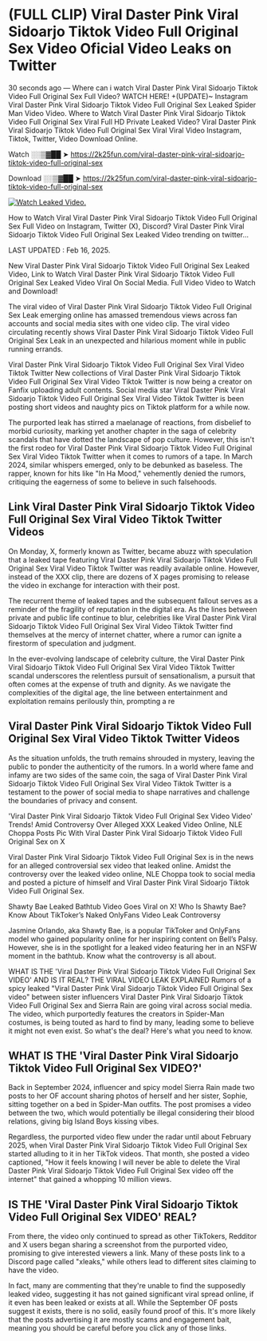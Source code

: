 # (FULL CLIP) Viral Daster Pink Viral Sidoarjo Tiktok Video Full Original Sex Video Oficial Video Leaks on Twitter

30 seconds ago — Where can i watch Viral Daster Pink Viral Sidoarjo Tiktok Video Full Original Sex Full Video? WATCH HERE! +(UPDATE)~ Instagram Viral Daster Pink Viral Sidoarjo Tiktok Video Full Original Sex Leaked Spider Man Video Video. Where to Watch Viral Daster Pink Viral Sidoarjo Tiktok Video Full Original Sex Viral Full HD Private Leaked Video? Viral Daster Pink Viral Sidoarjo Tiktok Video Full Original Sex Viral Viral Video Instagram, Tiktok, Twitter, Video Download Online.

Watch ░░▒▓██ ➤ https://2k25fun.com/viral-daster-pink-viral-sidoarjo-tiktok-video-full-original-sex

Download ░░▒▓██ ➤ https://2k25fun.com/viral-daster-pink-viral-sidoarjo-tiktok-video-full-original-sex

[![Watch Leaked Video.](https://miro.medium.com/v2/resize:fit:828/format:webp/1*cilzJN44JGOrTw9NJCrNHA.gif "Watch Leaked Video")](https://2k25fun.com/viral-daster-pink-viral-sidoarjo-tiktok-video-full-original-sex)

How to Watch Viral Viral Daster Pink Viral Sidoarjo Tiktok Video Full Original Sex Full Video on Instagram, Twitter (X), Discord? Viral Daster Pink Viral Sidoarjo Tiktok Video Full Original Sex Leaked Video trending on twitter...

LAST UPDATED : Feb 16, 2025.

New Viral Daster Pink Viral Sidoarjo Tiktok Video Full Original Sex Leaked Video, Link to Watch Viral Daster Pink Viral Sidoarjo Tiktok Video Full Original Sex Leaked Video Viral On Social Media. Full Video Video to Watch and Download!

The viral video of Viral Daster Pink Viral Sidoarjo Tiktok Video Full Original Sex Leak emerging online has amassed tremendous views across fan accounts and social media sites with one video clip. The viral video circulating recently shows Viral Daster Pink Viral Sidoarjo Tiktok Video Full Original Sex Leak in an unexpected and hilarious moment while in public running errands.

Viral Daster Pink Viral Sidoarjo Tiktok Video Full Original Sex Viral Video Tiktok Twitter New collections of Viral Daster Pink Viral Sidoarjo Tiktok Video Full Original Sex Viral Video Tiktok Twitter is now being a creator on Fanfix uploading adult contents. Social media star Viral Daster Pink Viral Sidoarjo Tiktok Video Full Original Sex Viral Video Tiktok Twitter is been posting short videos and naughty pics on Tiktok platform for a while now.

The purported leak has stirred a maelanage of reactions, from disbelief to morbid curiosity, marking yet another chapter in the saga of celebrity scandals that have dotted the landscape of pop culture. However, this isn't the first rodeo for Viral Daster Pink Viral Sidoarjo Tiktok Video Full Original Sex Viral Video Tiktok Twitter when it comes to rumors of a tape. In March 2024, similar whispers emerged, only to be debunked as baseless. The rapper, known for hits like "In Ha Mood," vehemently denied the rumors, critiquing the eagerness of some to believe in such falsehoods.

## Link Viral Daster Pink Viral Sidoarjo Tiktok Video Full Original Sex Viral Video Tiktok Twitter Videos

On Monday, X, formerly known as Twitter, became abuzz with speculation that a leaked tape featuring Viral Daster Pink Viral Sidoarjo Tiktok Video Full Original Sex Viral Video Tiktok Twitter was readily available online. However, instead of the XXX clip, there are dozens of X pages promising to release the video in exchange for interaction with their post.

The recurrent theme of leaked tapes and the subsequent fallout serves as a reminder of the fragility of reputation in the digital era. As the lines between private and public life continue to blur, celebrities like Viral Daster Pink Viral Sidoarjo Tiktok Video Full Original Sex Viral Video Tiktok Twitter find themselves at the mercy of internet chatter, where a rumor can ignite a firestorm of speculation and judgment.

In the ever-evolving landscape of celebrity culture, the Viral Daster Pink Viral Sidoarjo Tiktok Video Full Original Sex Viral Video Tiktok Twitter scandal underscores the relentless pursuit of sensationalism, a pursuit that often comes at the expense of truth and dignity. As we navigate the complexities of the digital age, the line between entertainment and exploitation remains perilously thin, prompting a re

##  Viral Daster Pink Viral Sidoarjo Tiktok Video Full Original Sex Viral Video Tiktok Twitter Videos

As the situation unfolds, the truth remains shrouded in mystery, leaving the public to ponder the authenticity of the rumors. In a world where fame and infamy are two sides of the same coin, the saga of Viral Daster Pink Viral Sidoarjo Tiktok Video Full Original Sex Viral Video Tiktok Twitter is a testament to the power of social media to shape narratives and challenge the boundaries of privacy and consent.

'Viral Daster Pink Viral Sidoarjo Tiktok Video Full Original Sex Video Video' Trends! Amid Controversy Over Alleged XXX Leaked Video Online, NLE Choppa Posts Pic With Viral Daster Pink Viral Sidoarjo Tiktok Video Full Original Sex on X

Viral Daster Pink Viral Sidoarjo Tiktok Video Full Original Sex is in the news for an alleged controversial sex video that leaked online. Amidst the controversy over the leaked video online, NLE Choppa took to social media and posted a picture of himself and Viral Daster Pink Viral Sidoarjo Tiktok Video Full Original Sex.

Shawty Bae Leaked Bathtub Video Goes Viral on X! Who Is Shawty Bae? Know About TikToker’s Naked OnlyFans Video Leak Controversy

Jasmine Orlando, aka Shawty Bae, is a popular TikToker and OnlyFans model who gained popularity online for her inspiring content on Bell’s Palsy. However, she is in the spotlight for a leaked video featuring her in an NSFW moment in the bathtub. Know what the controversy is all about.

WHAT IS THE 'Viral Daster Pink Viral Sidoarjo Tiktok Video Full Original Sex VIDEO' AND IS IT REAL? THE VIRAL VIDEO LEAK EXPLAINED Rumors of a spicy leaked "Viral Daster Pink Viral Sidoarjo Tiktok Video Full Original Sex video" between sister influencers Viral Daster Pink Viral Sidoarjo Tiktok Video Full Original Sex and Sierra Rain are going viral across social media. The video, which purportedly features the creators in Spider-Man costumes, is being touted as hard to find by many, leading some to believe it might not even exist. So what's the deal? Here's what you need to know.

## WHAT IS THE 'Viral Daster Pink Viral Sidoarjo Tiktok Video Full Original Sex VIDEO?'

Back in September 2024, influencer and spicy model Sierra Rain made two posts to her OF account sharing photos of herself and her sister, Sophie, sitting together on a bed in Spider-Man outfits. The post promises a video between the two, which would potentially be illegal considering their blood relations, giving big Island Boys kissing vibes.

Regardless, the purported video flew under the radar until about February 2025, when Viral Daster Pink Viral Sidoarjo Tiktok Video Full Original Sex started alluding to it in her TikTok videos. That month, she posted a video captioned, "How it feels knowing I will never be able to delete the Viral Daster Pink Viral Sidoarjo Tiktok Video Full Original Sex video off the internet" that gained a whopping 10 million views.

## IS THE 'Viral Daster Pink Viral Sidoarjo Tiktok Video Full Original Sex VIDEO' REAL?

From there, the video only continued to spread as other TikTokers, Redditor and X users began sharing a screenshot from the purported video, promising to give interested viewers a link. Many of these posts link to a Discord page called "xleaks," while others lead to different sites claiming to have the video.

In fact, many are commenting that they're unable to find the supposedly leaked video, suggesting it has not gained significant viral spread online, if it even has been leaked or exists at all. While the September OF posts suggest it exists, there is no solid, easily found proof of this. It's more likely that the posts advertising it are mostly scams and engagement bait, meaning you should be careful before you click any of those links.